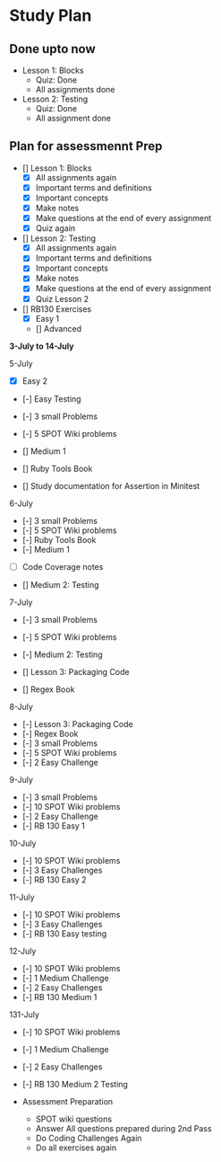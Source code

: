 # Study Plan

## Done upto now

- Lesson 1: Blocks
  - Quiz: Done
  - All assignments done
- Lesson 2: Testing
  - Quiz: Done
  - All assignment done

## Plan for assessmennt Prep

- [] Lesson 1: Blocks
  - [X] All assignments again
  - [X] Important terms and definitions
  - [X] Important concepts
  - [X] Make notes
  - [X] Make questions at the end of every assignment
  - [X] Quiz again

- [] Lesson 2: Testing
  - [X]  All assignments again
  - [X]  Important terms and definitions
  - [X]  Important concepts
  - [X]  Make notes
  - [X]  Make questions at the end of every assignment
  - [X] Quiz Lesson 2

- [] RB130 Exercises
  - [X] Easy 1
  - [] Advanced

**3-July to 14-July**

5-July
  - [X] Easy 2
  - [-] Easy Testing
  - [-] 3 small Problems
  - [-] 5 SPOT Wiki problems

  - [] Medium 1
  - [] Ruby Tools Book
  - [] Study documentation for Assertion in Minitest

6-July
  - [-] 3 small Problems
  - [-] 5 SPOT Wiki problems
  - [-] Ruby Tools Book
  - [-] Medium 1
  - [ ] Code Coverage notes

  - [] Medium 2: Testing

7-July
  - [-] 3 small Problems
  - [-] 5 SPOT Wiki problems
  - [-] Medium 2: Testing

  - [] Lesson 3: Packaging Code
  - [] Regex Book

8-July
- [-] Lesson 3: Packaging Code
- [-] Regex Book
- [-] 3 small Problems
- [-] 5 SPOT Wiki problems
- [-] 2 Easy Challenge

9-July
- [-] 3 small Problems
- [-] 10 SPOT Wiki problems
- [-] 2 Easy Challenge
- [-] RB 130 Easy 1

10-July
- [-] 10 SPOT Wiki problems
- [-] 3 Easy Challenges
- [-] RB 130 Easy 2

11-July
- [-] 10 SPOT Wiki problems
- [-] 3 Easy Challenges
- [-] RB 130 Easy testing

12-July
- [-] 10 SPOT Wiki problems
- [-] 1 Medium Challenge
- [-] 2 Easy Challenges
- [-] RB 130 Medium 1

131-July
- [-] 10 SPOT Wiki problems
- [-] 1 Medium Challenge
- [-] 2 Easy Challenges
- [-] RB 130 Medium 2 Testing

- Assessment Preparation
  - SPOT wiki questions
  - Answer All questions prepared during 2nd Pass
  - Do Coding Challenges Again
  - Do all exercises again